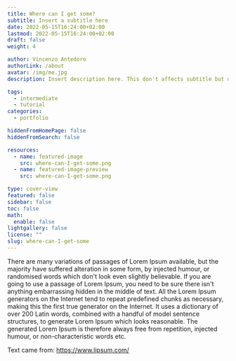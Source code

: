 ```yaml
---
title: Where can I get some?
subtitle: Insert a subtitle here
date: 2022-05-15T16:24:00+02:00
lastmod: 2022-05-15T16:24:00+02:00
draft: false
weight: 4

author: Vincenzo Antedoro
authorLink: /about
avatar: /img/me.jpg
description: Insert description here. This don't affects subtitle but only html internals

tags:
  - intermediate
  - tutorial
categories:
  - portfolio

hiddenFromHomePage: false
hiddenFromSearch: false

resources:
  - name: featured-image
    src: where-can-I-get-some.png
  - name: featured-image-preview
    src: where-can-I-get-some.png

type: cover-view
featured: false
sidebar: false
toc: false
math:
  enable: false
lightgallery: false
license: ""
slug: where-can-I-get-some
---
```


There are many variations of passages of Lorem Ipsum available, but the majority have suffered alteration in some form, by injected humour, or randomised words which don't look even slightly believable. If you are going to use a passage of Lorem Ipsum, you need to be sure there isn't anything embarrassing hidden in the middle of text. All the Lorem Ipsum generators on the Internet tend to repeat predefined chunks as necessary, making this the first true generator on the Internet. It uses a dictionary of over 200 Latin words, combined with a handful of model sentence structures, to generate Lorem Ipsum which looks reasonable. The generated Lorem Ipsum is therefore always free from repetition, injected humour, or non-characteristic words etc.

Text came from: https://www.lipsum.com/